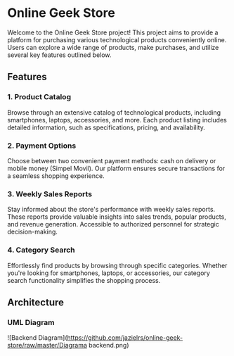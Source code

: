 # Online Geek Store

Welcome to the Online Geek Store project! This project aims to provide a platform for purchasing various technological products conveniently online. Users can explore a wide range of products, make purchases, and utilize several key features outlined below.

## Features

### 1. Product Catalog
Browse through an extensive catalog of technological products, including smartphones, laptops, accessories, and more. Each product listing includes detailed information, such as specifications, pricing, and availability.

### 2. Payment Options
Choose between two convenient payment methods: cash on delivery or mobile money (Simpel Movil). Our platform ensures secure transactions for a seamless shopping experience.

### 3. Weekly Sales Reports
Stay informed about the store's performance with weekly sales reports. These reports provide valuable insights into sales trends, popular products, and revenue generation. Accessible to authorized personnel for strategic decision-making.

### 4. Category Search
Effortlessly find products by browsing through specific categories. Whether you're looking for smartphones, laptops, or accessories, our category search functionality simplifies the shopping process.

## Architecture

### UML Diagram
![Backend Diagram](https://github.com/jazielrs/online-geek-store/raw/master/Diagrama backend.png)
